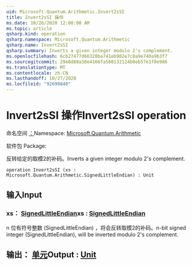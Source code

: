```yaml
---
uid: Microsoft.Quantum.Arithmetic.Invert2sSI
title: Invert2sSI 操作
ms.date: 10/26/2020 12:00:00 AM
ms.topic: article
qsharp.kind: operation
qsharp.namespace: Microsoft.Quantum.Arithmetic
qsharp.name: Invert2sSI
qsharp.summary: Inverts a given integer modulo 2's complement.
ms.openlocfilehash: 6cb27477d66320ba741eb902e7c8a9e740a9b3f7
ms.sourcegitcommit: 29e0d88a30e4166fa580132124b0eb57e1f0e986
ms.translationtype: MT
ms.contentlocale: zh-CN
ms.lasthandoff: 10/27/2020
ms.locfileid: "92699840"
---
```

# <a name="invert2ssi-operation"></a><span data-ttu-id="17754-102">Invert2sSI 操作</span><span class="sxs-lookup"><span data-stu-id="17754-102">Invert2sSI operation</span></span>

<span data-ttu-id="17754-103">命名空间 [：](xref:Microsoft.Quantum.Arithmetic)</span><span class="sxs-lookup"><span data-stu-id="17754-103">Namespace: [Microsoft.Quantum.Arithmetic](xref:Microsoft.Quantum.Arithmetic)</span></span>

<span data-ttu-id="17754-104">软件包 [](https://nuget.org/packages/)</span><span class="sxs-lookup"><span data-stu-id="17754-104">Package: [](https://nuget.org/packages/)</span></span>


<span data-ttu-id="17754-105">反转给定的取模2的补码。</span><span class="sxs-lookup"><span data-stu-id="17754-105">Inverts a given integer modulo 2's complement.</span></span>

```qsharp
operation Invert2sSI (xs : Microsoft.Quantum.Arithmetic.SignedLittleEndian) : Unit
```


## <a name="input"></a><span data-ttu-id="17754-106">输入</span><span class="sxs-lookup"><span data-stu-id="17754-106">Input</span></span>

### <a name="xs--signedlittleendian"></a><span data-ttu-id="17754-107">xs： [SignedLittleEndian](xref:Microsoft.Quantum.Arithmetic.SignedLittleEndian)</span><span class="sxs-lookup"><span data-stu-id="17754-107">xs : [SignedLittleEndian](xref:Microsoft.Quantum.Arithmetic.SignedLittleEndian)</span></span>

<span data-ttu-id="17754-108">n 位有符号整数 (SignedLittleEndian) ，将会反转取模2的补码。</span><span class="sxs-lookup"><span data-stu-id="17754-108">n-bit signed integer (SignedLittleEndian), will be inverted modulo 2's complement.</span></span>



## <a name="output--unit"></a><span data-ttu-id="17754-109">输出： [单元](xref:microsoft.quantum.lang-ref.unit)</span><span class="sxs-lookup"><span data-stu-id="17754-109">Output : [Unit](xref:microsoft.quantum.lang-ref.unit)</span></span>

